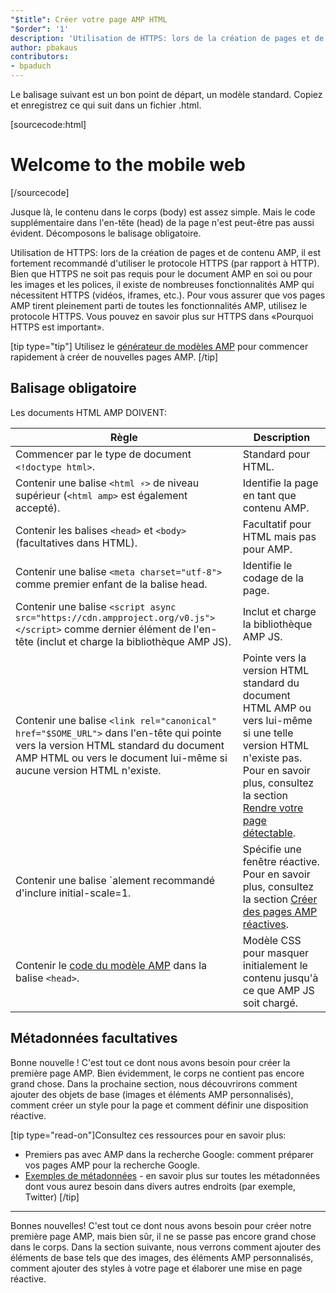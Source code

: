 ```yaml
---
"$title": Créer votre page AMP HTML
"$order": '1'
description: 'Utilisation de HTTPS: lors de la création de pages et de contenu AMP, il est fortement recommandé d''utiliser le protocole HTTPS (par rapport à HTTP). Bien que HTTPS ne soit pas requis pour le document AMP lui-même ou ...'
author: pbakaus
contributors:
- bpaduch
---
```


Le balisage suivant est un bon point de départ, un modèle standard. Copiez et enregistrez ce qui suit dans un fichier .html.

[sourcecode:html]
<!doctype html>
<html amp lang="en">
  <head>
    <meta charset="utf-8">
    <script async src="https://cdn.ampproject.org/v0.js"></script>
    <title>Hello, AMPs</title>
    <link rel="canonical" href="{{doc.url}}">
    <meta name="viewport" content="width=device-width">
    <script type="application/ld+json">
      {
        "@context": "http://schema.org",
        "@type": "NewsArticle",
        "headline": "Open-source framework for publishing content",
        "datePublished": "2015-10-07T12:02:41Z",
        "image": [
          "logo.jpg"
        ]
      }
    </script>
    <style amp-boilerplate>body{-webkit-animation:-amp-start 8s steps(1,end) 0s 1 normal both;-moz-animation:-amp-start 8s steps(1,end) 0s 1 normal both;-ms-animation:-amp-start 8s steps(1,end) 0s 1 normal both;animation:-amp-start 8s steps(1,end) 0s 1 normal both}@-webkit-keyframes -amp-start{from{visibility:hidden}to{visibility:visible}}@-moz-keyframes -amp-start{from{visibility:hidden}to{visibility:visible}}@-ms-keyframes -amp-start{from{visibility:hidden}to{visibility:visible}}@-o-keyframes -amp-start{from{visibility:hidden}to{visibility:visible}}@keyframes -amp-start{from{visibility:hidden}to{visibility:visible}}</style><noscript><style amp-boilerplate>body{-webkit-animation:none;-moz-animation:none;-ms-animation:none;animation:none}</style></noscript>
  </head>
  <body>
    <h1>Welcome to the mobile web</h1>
  </body>
</html>
[/sourcecode]

Jusque là, le contenu dans le corps (body) est assez simple. Mais le code supplémentaire dans l'en-tête (head) de la page n'est peut-être pas aussi évident. Décomposons le balisage obligatoire.

Utilisation de HTTPS: lors de la création de pages et de contenu AMP, il est fortement recommandé d'utiliser le protocole HTTPS (par rapport à HTTP). Bien que HTTPS ne soit pas requis pour le document AMP en soi ou pour les images et les polices, il existe de nombreuses fonctionnalités AMP qui nécessitent HTTPS (vidéos, iframes, etc.). Pour vous assurer que vos pages AMP tirent pleinement parti de toutes les fonctionnalités AMP, utilisez le protocole HTTPS. Vous pouvez en savoir plus sur HTTPS dans <a>«Pourquoi HTTPS est important»</a>.

[tip type="tip"] Utilisez le [générateur de modèles AMP](https://g.co/ampdemo) pour commencer rapidement à créer de nouvelles pages AMP. [/tip]

## Balisage obligatoire

Les documents HTML AMP DOIVENT:

Règle | Description
--- | ---
Commencer par le type de document `<!doctype html>`. | Standard pour HTML.
Contenir une balise `<html ⚡>` de niveau supérieur (`<html amp>` est également accepté). | Identifie la page en tant que contenu AMP.
Contenir les balises `<head>` et `<body>` (facultatives dans HTML). | Facultatif pour HTML mais pas pour AMP.
Contenir une balise `<meta charset="utf-8">` comme premier enfant de la balise head. | Identifie le codage de la page.
Contenir une balise `<script async src="https://cdn.ampproject.org/v0.js"></script>` comme dernier élément de l'en-tête (inclut et charge la bibliothèque AMP JS). | Inclut et charge la bibliothèque AMP JS.
Contenir une balise `<link rel="canonical" href="$SOME_URL">` dans l'en-tête qui pointe vers la version HTML standard du document AMP HTML ou vers le document lui-même si aucune version HTML n'existe. | Pointe vers la version HTML standard du document HTML AMP ou vers lui-même si une telle version HTML n'existe pas. Pour en savoir plus, consultez la section [Rendre votre page détectable](../../../../documentation/guides-and-tutorials/optimize-measure/discovery.md).
Contenir une balise `<meta name="viewport" content="width=device-width">alement recommandé d'inclure initial-scale=1. | Spécifie une fenêtre réactive. Pour en savoir plus, consultez la section [Créer des pages AMP réactives](../../../../documentation/guides-and-tutorials/develop/style_and_layout/responsive_design.md).
Contenir le [code du modèle AMP](../../../../documentation/guides-and-tutorials/learn/spec/amp-boilerplate.md) dans la balise `<head>`. | Modèle CSS pour masquer initialement le contenu jusqu'à ce que AMP JS soit chargé.

## Métadonnées facultatives

Bonne nouvelle ! C'est tout ce dont nous avons besoin pour créer la première page AMP. Bien évidemment, le corps ne contient pas encore grand chose. Dans la prochaine section, nous découvrirons comment ajouter des objets de base (images et éléments AMP personnalisés), comment créer un style pour la page et comment définir une disposition réactive.

[tip type="read-on"]Consultez ces ressources pour en savoir plus:

- Premiers pas avec AMP dans la recherche Google: comment préparer vos pages AMP pour la recherche Google.
- [Exemples de métadonnées](https://github.com/ampproject/amphtml/tree/master/examples/metadata-examples) - en savoir plus sur toutes les métadonnées dont vous aurez besoin dans divers autres endroits (par exemple, Twitter) [/tip]

<hr>

Bonnes nouvelles! C'est tout ce dont nous avons besoin pour créer notre première page AMP, mais bien sûr, il ne se passe pas encore grand chose dans le corps. Dans la section suivante, nous verrons comment ajouter des éléments de base tels que des images, des éléments AMP personnalisés, comment ajouter des styles à votre page et élaborer une mise en page réactive.
